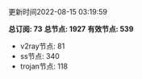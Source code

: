 更新时间2022-08-15 03:19:59

**总订阅: 73**
**总节点: 1927**
**有效节点: 539**
- v2ray节点: 81
- ss节点: 340
- trojan节点: 118
